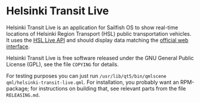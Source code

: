 Helsinki Transit Live
=====================

Helsinki Transit Live is an application for Sailfish OS to show
real-time locations of Helsinki Region Transport (HSL) public
transportation vehicles. It uses the [HSL Live API][1] and should
display data matching the [official web interface][2].

 [1]: http://developer.reittiopas.fi/pages/en/other-apis.php
 [2]: http://live.mattersoft.fi/hklkartta/

Helsinki Transit Live is free software released under the GNU General
Public License (GPL), see the file `COPYING` for details.

For testing purposes you can just run
`/usr/lib/qt5/bin/qmlscene qml/helsinki-transit-live.qml`.
For installation, you probably want an RPM-package; for instructions
on building that, see relevant parts from the file `RELEASING.md`.
